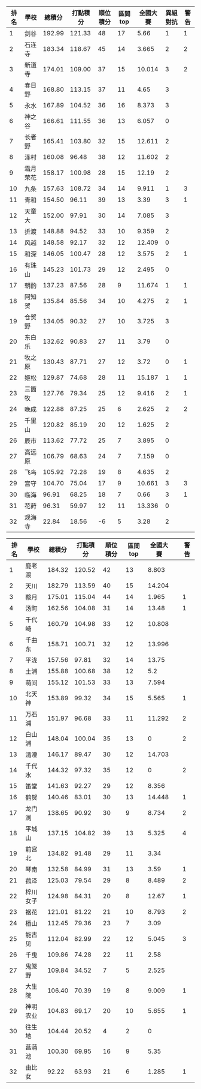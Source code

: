 排名|學校|總積分|打點積分|順位積分|區間top|全國大賽|異組對抗|警告
-|-|-|-|-|-|-|-|-
1|剑谷|192.99 |121.33 |48|17|5.66|1|1
2|石连寺|183.34 |118.67 |45|14|3.665|2|2
3|新道寺|174.01 |109.00 |37|15|10.014|3|2
4|春日野|168.80 |113.15 |37|11|4.65|3|
5|永水|167.89 |104.52 |36|16|8.373|3|
6|神之谷|166.61 |111.55 |36|13|6.057|0|
7|长者野|165.41 |103.80 |32|15|12.611|2|
8|泽村|160.08 |96.48 |38|12|11.602|2|
9|霜月荣花|158.17 |100.98 |28|15|12.19|2|
10|九条|157.63 |108.72 |34|14|9.911|1|3
11|青和|154.50 |96.11 |39|13|3.39|3|1
12|天童大|152.00 |97.91 |30|14|7.085|3|
13|折渡|148.88 |94.52 |33|10|9.359|2|
14|风越|148.58 |92.17 |32|12|12.409|0|
15|和深|146.05 |100.47 |28|12|3.575|2|1
16|有珠山|145.23 |101.73 |29|12|2.495|0|
17|朝酌|137.23 |87.56 |28|9|11.674|1|1
18|阿知贺|135.84 |85.56 |34|10|4.275|2|1
19|仓贺野|134.05 |90.32 |27|10|3.725|3|
20|东白乐|132.62 |90.83 |27|11|3.79|0|
21|牧之原|130.43 |87.71 |27|12|3.72|0|1
22|姬松|129.87 |74.68 |28|11|15.187|1|1
23|三箇牧|127.76 |79.34 |25|12|9.416|2|1
24|晚成|122.88 |87.25 |25|6|2.625|2|2
25|千里山|120.82 |85.19 |20|12|1.625|2|
26|辰市|113.62 |77.72 |25|7|3.895|0|
27|高远原|106.79 |68.63 |24|7|7.159|0|
28|飞鸟|105.92 |72.28 |19|8|4.635|2|
29|宫守|104.70 |75.04 |17|9|10.661|3|3
30|临海|96.91 |68.25 |18|7|0.66|3|1
31|花莳|96.31 |59.97 |12|11|13.336|0|
32|观海寺|22.84 |18.56 |-6|5|3.28|2|

排名|學校|總積分|打點積分|順位積分|區間top|全國大賽||警告
-|-|-|-|-|-|-|-|-
1|鹿老渡|184.32 |120.52 |42|13|8.803||
2|天川|182.79 |113.59 |40|15|14.204||
3|鞍月|175.01 |115.04 |44|14|1.965||1
4|汤町|162.56 |104.08 |31|14|13.48||1
5|千代崎|160.79 |104.98 |33|12|10.808||
6|千曲东|158.71 |100.71 |32|12|13.996||
7|平泷|157.56 |97.81 |32|14|13.75||
8|土浦|155.88 |100.68 |38|12|5.2||
9|萌间|155.12 |101.53 |33|13|7.594||
10|北天神|153.89 |99.32 |34|15|5.565||1
11|万石浦|151.97 |96.68 |33|11|11.292||2
12|白山浦|148.04 |100.04 |35|13|0||2
13|清澄|146.17 |89.47 |30|12|14.703||
14|千代水|144.32 |97.32 |35|12|0||2
15|笛堂|141.63 |92.27 |29|12|8.356||
16|鹤贺|140.46 |83.01 |30|13|14.448||1
17|龙门渕|138.65 |90.92 |30|9|8.734||2
18|平城山|137.15 |104.82 |39|13|5.325||4
19|前宫北|134.82 |91.48 |29|11|3.34||
20|琴南|132.58 |84.99 |31|13|3.59||1
21|菰泽|125.03 |79.54 |29|8|8.489||2
22|梓川女子|124.98 |84.31 |20|8|12.67||1
23|裾花|121.01 |81.22 |21|10|8.793||2
24|栢山|112.45 |79.36 |23|7|3.09||
25|能古见|112.04 |82.99 |22|12|5.045||3
26|千曳|109.86 |74.28 |22|11|2.58||
27|鬼笼野|109.84 |34.52 |7|5|2.525||
28|大生院|106.40 |70.39 |19|8|9.009||1
29|神明农业|104.83 |69.17 |20|10|5.655||1
30|往生地|104.44 |20.52 |4|2|0||
31|菖蒲池|100.30 |69.95 |16|9|5.35||
32|由比女|92.22 |63.93 |21|6|1.285||1
